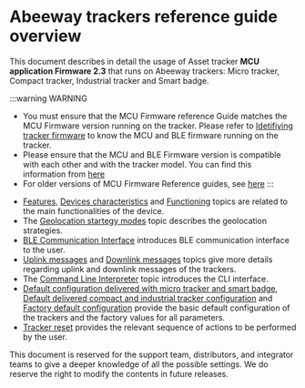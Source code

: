 # Abeeway trackers reference guide overview

This document describes in detail the usage of Asset tracker **MCU application Firmware 2.3** that runs on Abeeway trackers: Micro tracker, Compact tracker, Industrial tracker and Smart badge.

:::warning WARNING
* You must ensure that the MCU Firmware reference Guide matches the MCU Firmware version running on the tracker. Please refer to [Idetifiying tracker firmware](../../../troubleshooting-support/IdentifyInstalledFirmware/) to know the MCU and BLE firmware running on the tracker.
* Please ensure that the MCU and BLE Firmware version is compatible with each other and with the tracker model. You can find this information from [here](../../../troubleshooting-support/IdentifyTrackerModel/)
* For older versions of MCU Firmware Reference guides, see [here](https://actilitysa.sharepoint.com/:f:/t/aby/Ep4-XPaCPlpDkUrSP2_Iao0BLcCjcPyL_wiSe1aak0MzOg?e=5yPIEM)
:::

- [Features](features/readme.md), [Devices characteristics](../devices-characteristics/readme.md) and [Functioning](../functioning/readme.md) topics are related to the main functionalities of the device. 
- The [Geolocation startegy modes](../geolocation-strategy-modes/readme.md) topic describes the geolocation strategies.
- [BLE Communication Interface](../ble-communication-interface/readme.md) introduces BLE communication interface to the user.
- [Uplink messages](../uplink-messages/readme.md) and [Downlink messages](../downlink-messages/readme.md) topics give more details regarding uplink and downlink messages of the trackers.
- The [Command Line Interpreter](../cli-interface) topic introduces the CLI interface.
- [Default configuration delivered with micro tracker and smart badge](../default-config-delivered-ms/readme.md), [Default delivered compact and industrial tracker configuration](../default-config-delivered-ci/readme.md) and [Factory default configuration](../factory-default-config/readme.md) provide the basic default configuration of the trackers and the factory values for all parameters.
- [Tracker reset](../tracker-reset/readme.md) provides the relevant sequence of actions to be performed by the user.

This document is reserved for the support team, distributors, and integrator teams to give a deeper knowledge of all the possible settings. We do reserve the right to modify the contents in future releases.
